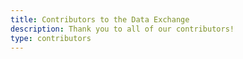 ```yaml
---
title: Contributors to the Data Exchange
description: Thank you to all of our contributors!
type: contributors
---
```

